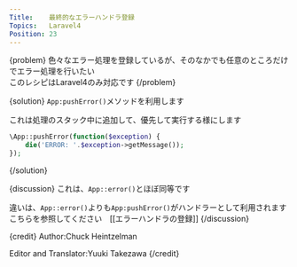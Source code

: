 ```yaml
---
Title:    最終的なエラーハンドラ登録
Topics:   Laravel4
Position: 23
---
```


{problem}
色々なエラー処理を登録しているが、そのなかでも任意のところだけでエラー処理を行いたい  
このレシピはLaravel4のみ対応です
{/problem}

{solution}
`App:pushError()`メソッドを利用します

これは処理のスタック中に追加して、優先して実行する様にします

```php
\App::pushError(function($exception) {
    die('ERROR: '.$exception->getMessage());
});
```
{/solution}

{discussion}
これは、`App::error()`とほぼ同等です

違いは、`App::error()`よりも`App:pushError()`がハンドラーとして利用されます  
こちらを参照してください　[[エラーハンドラの登録]]
{/discussion}

{credit}
Author:Chuck Heintzelman

Editor and Translator:Yuuki Takezawa
{/credit}
